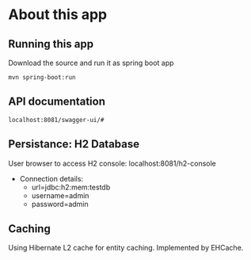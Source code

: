 # About this app


## Running this app
Download the source and run it as spring boot app

```
mvn spring-boot:run
```

## API documentation

```
localhost:8081/swagger-ui/#
```

## Persistance: H2 Database
User browser to access H2 console: localhost:8081/h2-console<br>

- Connection details:
  - url=jdbc:h2:mem:testdb<br>
  - username=admin<br>
  - password=admin<br>

## Caching
Using Hibernate L2 cache for entity caching. Implemented by EHCache.
